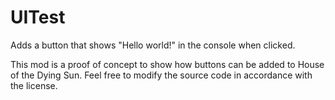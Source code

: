 # UITest

Adds a button that shows "Hello world!" in the console when clicked.

This mod is a proof of concept to show how buttons can be added to House of the Dying Sun. Feel free to modify the source code in accordance with the license.